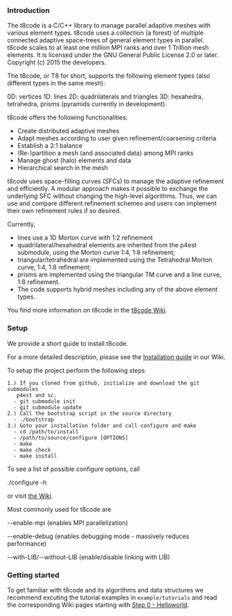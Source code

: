 ### Introduction

The t8code is a C/C++ library to manage parallel adaptive meshes with various element types.
t8code uses a collection (a forest) of multiple connected adaptive space-trees 
of general element types in parallel. t8code scales to at least one million MPI ranks and over 1 Trillion mesh elements.
It is licensed under the GNU General Public License 2.0 or later. Copyright (c) 2015 the developers.

The t8code, or T8 for short, supports the following element types (also different types in the same mesh):

0D: vertices
1D: lines
2D: quadrilaterals and triangles
3D: hexahedra, tetrahedra, prisms (pyramids currently in development).

t8code offers the following functionalities:

- Create distributed adaptive meshes
- Adapt meshes according to user given refinement/coarsening criteria
- Establish a 2:1 balance
- (Re-)partition a mesh (and associated data) among MPI ranks
- Manage ghost (halo) elements and data
- Hierarchical search in the mesh


t8code uses space-filling curves (SFCs) to manage the adaptive refinement and efficiently.
A modular approach makes it possible to exchange the underlying SFC without changing the high-level algorithms.
Thus, we can use and compare different refinement schemes and users can implement their own refinement rules if so desired.

Currently, 
  - lines use a 1D Morton curve with 1:2 refinement
  - quadrilateral/hexahedral elements are inherited from the p4est submodule, using the Morton curve 1:4, 1:8 refinement; 
  - triangular/tetrahedral are implemented using the Tetrahedral Morton curve, 1:4, 1:8 refinement;
  - prisms are implemented using the triangular TM curve and a line curve, 1:8 refinement.
  - The code supports hybrid meshes including any of the above element types.

You find more information on t8code in the [t8code Wiki](https://github.com/holke/t8code/wiki).

### Setup

We provide a short guide to install t8code. 

For a more detailed description, please see the [Installation guide](https://github.com/holke/t8code/wiki/Installation) in our Wiki.

  
  To setup the project perform the following steps
  
    1.) If you cloned from github, initialize and download the git submodules
       p4est and sc.
      - git submodule init
      - git submodule update      
    2.) Call the bootstrap script in the source directory
      - ./bootstrap        
    3.) Goto your installation folder and call configure and make
      - cd /path/to/install
      - /path/to/source/configure [OPTIONS]
      - make 
      - make check
      - make install

To see a list of possible configure options, call
 
 ./configure -h

or visit [the Wiki](https://github.com/holke/t8code/wiki/Configure-Options).

Most commonly used for t8code are

  --enable-mpi    (enables MPI parallelization)
  
  --enable-debug  (enables debugging mode - massively reduces performance)
  
  --with-LIB/--without-LIB (enable/disable linking with LIB)
  
  ### Getting started
  
  To get familiar with t8code and its algorithms and data structures we recommend excuting the tutorial examples in `example/tutorials`
  and read the corresponding Wiki pages starting with [Step 0 - Helloworld](https://github.com/holke/t8code/wiki/Step-0---Hello-World).
  
